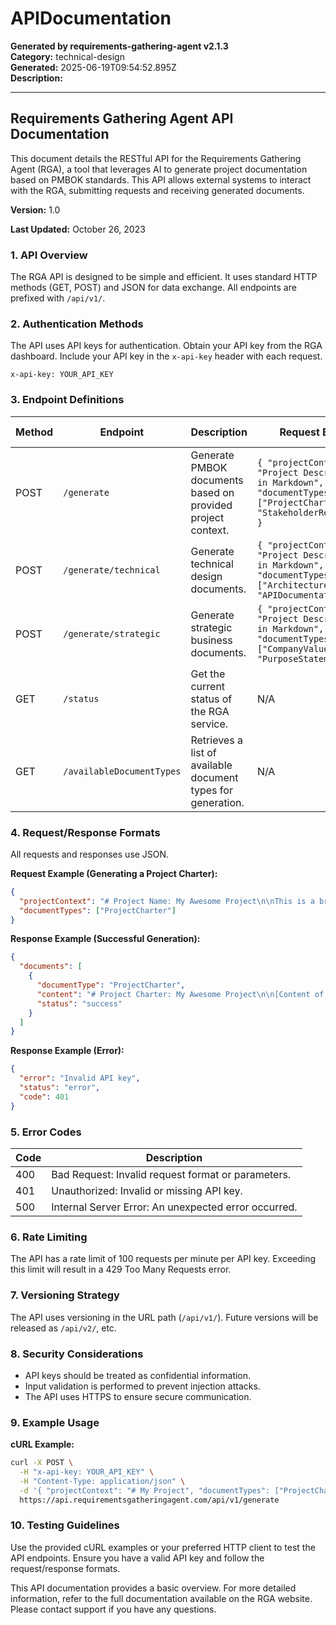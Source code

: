 # APIDocumentation

**Generated by requirements-gathering-agent v2.1.3**  
**Category:** technical-design  
**Generated:** 2025-06-19T09:54:52.895Z  
**Description:** 

---

## Requirements Gathering Agent API Documentation

This document details the RESTful API for the Requirements Gathering Agent (RGA), a tool that leverages AI to generate project documentation based on PMBOK standards.  This API allows external systems to interact with the RGA, submitting requests and receiving generated documents.

**Version:** 1.0

**Last Updated:** October 26, 2023


### 1. API Overview

The RGA API is designed to be simple and efficient.  It uses standard HTTP methods (GET, POST) and JSON for data exchange.  All endpoints are prefixed with `/api/v1/`.

### 2. Authentication Methods

The API uses API keys for authentication.  Obtain your API key from the RGA dashboard. Include your API key in the `x-api-key` header with each request.

```
x-api-key: YOUR_API_KEY
```

### 3. Endpoint Definitions

| Method | Endpoint             | Description                                                                          | Request Body                               | Response Body                        | Error Codes       |
|--------|----------------------|--------------------------------------------------------------------------------------|-------------------------------------------|---------------------------------------|--------------------|
| POST    | `/generate`          | Generate PMBOK documents based on provided project context.                        | `{ "projectContext": "Project Description in Markdown", "documentTypes": ["ProjectCharter", "StakeholderRegister"] }` | `{ "documents": [ { "documentType": "ProjectCharter", "content": "...", "status": "success" }, ... ] }` | 400, 401, 500     |
| POST    | `/generate/technical` | Generate technical design documents.                                               | `{ "projectContext": "Project Description in Markdown", "documentTypes": ["ArchitectureDesign", "APIDocumentation"] }` | `{ "documents": [ { "documentType": "ArchitectureDesign", "content": "...", "status": "success" }, ... ] }` | 400, 401, 500     |
| POST    | `/generate/strategic` | Generate strategic business documents.                                             | `{ "projectContext": "Project Description in Markdown", "documentTypes": ["CompanyValues", "PurposeStatement"] }`     | `{ "documents": [ { "documentType": "CompanyValues", "content": "...", "status": "success" }, ... ] }` | 400, 401, 500     |
| GET     | `/status`            | Get the current status of the RGA service.                                         | N/A                                        | `{ "status": "running", "message": "Service is operational" }`                 | 500               |
| GET     | `/availableDocumentTypes` | Retrieves a list of available document types for generation.                       | N/A                                        | `["ProjectCharter", "StakeholderRegister", "ArchitectureDesign", ...]`            | 500               |


### 4. Request/Response Formats

All requests and responses use JSON.

**Request Example (Generating a Project Charter):**

```json
{
  "projectContext": "# Project Name: My Awesome Project\n\nThis is a brief description of the project...",
  "documentTypes": ["ProjectCharter"]
}
```

**Response Example (Successful Generation):**

```json
{
  "documents": [
    {
      "documentType": "ProjectCharter",
      "content": "# Project Charter: My Awesome Project\n\n[Content of the generated Project Charter]",
      "status": "success"
    }
  ]
}
```

**Response Example (Error):**

```json
{
  "error": "Invalid API key",
  "status": "error",
  "code": 401
}
```


### 5. Error Codes

| Code | Description                                      |
|------|--------------------------------------------------|
| 400  | Bad Request: Invalid request format or parameters. |
| 401  | Unauthorized: Invalid or missing API key.         |
| 500  | Internal Server Error: An unexpected error occurred.|


### 6. Rate Limiting

The API has a rate limit of 100 requests per minute per API key.  Exceeding this limit will result in a 429 Too Many Requests error.

### 7. Versioning Strategy

The API uses versioning in the URL path (`/api/v1/`).  Future versions will be released as `/api/v2/`, etc.

### 8. Security Considerations

- API keys should be treated as confidential information.
- Input validation is performed to prevent injection attacks.
- The API uses HTTPS to ensure secure communication.

### 9. Example Usage

**cURL Example:**

```bash
curl -X POST \
  -H "x-api-key: YOUR_API_KEY" \
  -H "Content-Type: application/json" \
  -d '{ "projectContext": "# My Project", "documentTypes": ["ProjectCharter"] }' \
  https://api.requirementsgatheringagent.com/api/v1/generate
```


### 10. Testing Guidelines

Use the provided cURL examples or your preferred HTTP client to test the API endpoints.  Ensure you have a valid API key and follow the request/response formats.


This API documentation provides a basic overview.  For more detailed information, refer to the full documentation available on the RGA website.  Please contact support if you have any questions.
